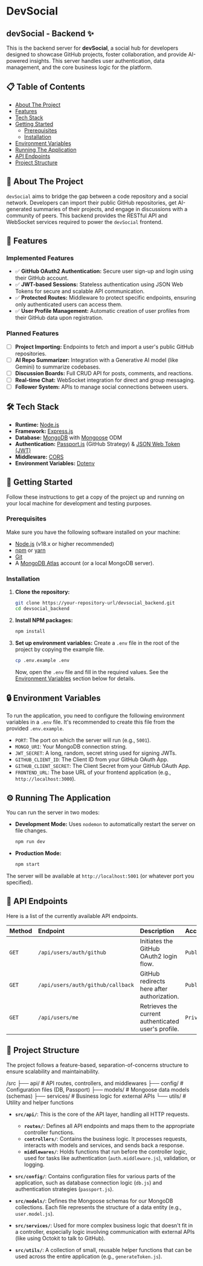 # DevSocial


## devSocial - Backend ✨

This is the backend server for **devSocial**, a social hub for developers designed to showcase GitHub projects, foster collaboration, and provide AI-powered insights. This server handles user authentication, data management, and the core business logic for the platform.

## 📋 Table of Contents

- [About The Project](#about-the-project)
- [Features](#features)
- [Tech Stack](#-tech-stack)
- [Getting Started](#-getting-started)
  - [Prerequisites](#prerequisites)
  - [Installation](#installation)
- [Environment Variables](#-environment-variables)
- [Running The Application](#-running-the-application)
- [API Endpoints](#-api-endpoints)
- [Project Structure](#-project-structure)

## 📖 About The Project

`devSocial` aims to bridge the gap between a code repository and a social network. Developers can import their public GitHub repositories, get AI-generated summaries of their projects, and engage in discussions with a community of peers. This backend provides the RESTful API and WebSocket services required to power the `devSocial` frontend.

## 🚀 Features

### Implemented Features

-   ✅ **GitHub OAuth2 Authentication:** Secure user sign-up and login using their GitHub account.
-   ✅ **JWT-based Sessions:** Stateless authentication using JSON Web Tokens for secure and scalable API communication.
-   ✅ **Protected Routes:** Middleware to protect specific endpoints, ensuring only authenticated users can access them.
-   ✅ **User Profile Management:** Automatic creation of user profiles from their GitHub data upon registration.

### Planned Features

-   [ ] **Project Importing:** Endpoints to fetch and import a user's public GitHub repositories.
-   [ ] **AI Repo Summarizer:** Integration with a Generative AI model (like Gemini) to summarize codebases.
-   [ ] **Discussion Boards:** Full CRUD API for posts, comments, and reactions.
-   [ ] **Real-time Chat:** WebSocket integration for direct and group messaging.
-   [ ] **Follower System:** APIs to manage social connections between users.

## 🛠️ Tech Stack

-   **Runtime:** [Node.js](https://nodejs.org/)
-   **Framework:** [Express.js](https://expressjs.com/)
-   **Database:** [MongoDB](https://www.mongodb.com/) with [Mongoose](https://mongoosejs.com/) ODM
-   **Authentication:** [Passport.js](http://www.passportjs.org/) (GitHub Strategy) & [JSON Web Token (JWT)](https://jwt.io/)
-   **Middleware:** [CORS](https://expressjs.com/en/resources/middleware/cors.html)
-   **Environment Variables:** [Dotenv](https://github.com/motdotla/dotenv)

## 🏁 Getting Started

Follow these instructions to get a copy of the project up and running on your local machine for development and testing purposes.

### Prerequisites

Make sure you have the following software installed on your machine:

-   [Node.js](https://nodejs.org/en/download/) (v18.x or higher recommended)
-   [npm](https://www.npmjs.com/get-npm) or [yarn](https://classic.yarnpkg.com/en/docs/install/)
-   [Git](https://git-scm.com/downloads)
-   A [MongoDB Atlas](https://www.mongodb.com/cloud/atlas/register) account (or a local MongoDB server).

### Installation

1.  **Clone the repository:**
    ```sh
    git clone https://your-repository-url/devsocial_backend.git
    cd devsocial_backend
    ```

2.  **Install NPM packages:**
    ```sh
    npm install
    ```

3.  **Set up environment variables:**
    Create a `.env` file in the root of the project by copying the example file.
    ```sh
    cp .env.example .env
    ```
    Now, open the `.env` file and fill in the required values. See the [Environment Variables](#-environment-variables) section below for details.

## 🔒 Environment Variables

To run the application, you need to configure the following environment variables in a `.env` file. It's recommended to create this file from the provided `.env.example`.

-   `PORT`: The port on which the server will run (e.g., `5001`).
-   `MONGO_URI`: Your MongoDB connection string.
-   `JWT_SECRET`: A long, random, secret string used for signing JWTs.
-   `GITHUB_CLIENT_ID`: The Client ID from your GitHub OAuth App.
-   `GITHUB_CLIENT_SECRET`: The Client Secret from your GitHub OAuth App.
-   `FRONTEND_URL`: The base URL of your frontend application (e.g., `http://localhost:3000`).

## ⚙️ Running The Application

You can run the server in two modes:

-   **Development Mode:** Uses `nodemon` to automatically restart the server on file changes.
    ```sh
    npm run dev
    ```

-   **Production Mode:**
    ```sh
    npm start
    ```

The server will be available at `http://localhost:5001` (or whatever port you specified).

## 🔌 API Endpoints

Here is a list of the currently available API endpoints.

| Method | Endpoint                             | Description                                  | Access    |
| :----- | :----------------------------------- | :------------------------------------------- | :-------- |
| `GET`  | `/api/users/auth/github`             | Initiates the GitHub OAuth2 login flow.      | `Public`  |
| `GET`  | `/api/users/auth/github/callback`    | GitHub redirects here after authorization.   | `Public`  |
| `GET`  | `/api/users/me`                      | Retrieves the current authenticated user's profile. | `Private` |

## 📁 Project Structure

The project follows a feature-based, separation-of-concerns structure to ensure scalability and maintainability.

/src
├── api/             # API routes, controllers, and middlewares
├── config/          # Configuration files (DB, Passport)
├── models/          # Mongoose data models (schemas)
├── services/        # Business logic for external APIs
└── utils/           # Utility and helper functions


-   **`src/api/`**: This is the core of the API layer, handling all HTTP requests.
    -   **`routes/`**: Defines all API endpoints and maps them to the appropriate controller functions.
    -   **`controllers/`**: Contains the business logic. It processes requests, interacts with models and services, and sends back a response.
    -   **`middlewares/`**: Holds functions that run before the controller logic, used for tasks like authentication (`auth.middleware.js`), validation, or logging.

-   **`src/config/`**: Contains configuration files for various parts of the application, such as database connection logic (`db.js`) and authentication strategies (`passport.js`).

-   **`src/models/`**: Defines the Mongoose schemas for our MongoDB collections. Each file represents the structure of a data entity (e.g., `user.model.js`).

-   **`src/services/`**: Used for more complex business logic that doesn't fit in a controller, especially logic involving communication with external APIs (like using Octokit to talk to GitHub).

-   **`src/utils/`**: A collection of small, reusable helper functions that can be used across the entire application (e.g., `generateToken.js`).


